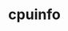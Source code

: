 ---
title: "cpuinfo"
layout: cache
categories: [package, develop-2025-03-16]
meta: {"compilers": ["apple-clang@=16.0.0", "gcc@=11.4.0", "gcc@=13.2.0"], "num_specs": 16, "num_specs_by_stack": {"e4s": 2, "ml-darwin-aarch64-mps": 4, "ml-linux-aarch64-cpu": 5, "ml-linux-aarch64-cuda": 4, "ml-linux-x86_64-cpu": 5, "ml-linux-x86_64-cuda": 4, "root": 16}, "oss": ["sequoia", "ubuntu22.04", "ubuntu24.04"], "platforms": ["darwin", "linux"], "stacks": ["e4s", "ml-darwin-aarch64-mps", "ml-linux-aarch64-cpu", "ml-linux-aarch64-cuda", "ml-linux-x86_64-cpu", "ml-linux-x86_64-cuda", "root"], "targets": ["aarch64", "x86_64_v3"], "versions": ["2023-11-04", "2024-08-30", "2024-09-06", "2024-09-26"]}
spec_details: [{"compiler": "gcc@=13.2.0", "hash": "3cp33l3gnfy7aey3zwfhkvv5jrmztgtw", "os": "ubuntu24.04", "platform": "linux", "size": "-", "stacks": ["ml-linux-aarch64-cpu", "ml-linux-aarch64-cuda", "root"], "target": "aarch64", "variants": ["build_system=cmake", "build_type=Release", "generator=ninja", "~ipo"], "versions": ["2024-09-26"]}, {"compiler": "apple-clang@=16.0.0", "hash": "5ddxjgpoihs5eegynn23xk3d2aokuuwc", "os": "sequoia", "platform": "darwin", "size": "-", "stacks": ["ml-darwin-aarch64-mps", "root"], "target": "aarch64", "variants": ["build_system=cmake", "build_type=Release", "generator=ninja", "~ipo"], "versions": ["2024-09-26"]}, {"compiler": "gcc@=13.2.0", "hash": "7hhwzatznnulo3e6r3g7hhvv6xiwlabk", "os": "ubuntu24.04", "platform": "linux", "size": "-", "stacks": ["ml-linux-x86_64-cpu", "root"], "target": "x86_64_v3", "variants": ["build_system=cmake", "build_type=Release", "generator=ninja", "~ipo"], "versions": ["2023-11-04"]}, {"compiler": "apple-clang@=16.0.0", "hash": "car5pqxcsbo3sbub7mvy7nwtbjy6iwi6", "os": "sequoia", "platform": "darwin", "size": "-", "stacks": ["ml-darwin-aarch64-mps", "root"], "target": "aarch64", "variants": ["build_system=cmake", "build_type=Release", "generator=ninja", "~ipo"], "versions": ["2024-08-30"]}, {"compiler": "gcc@=11.4.0", "hash": "cmfinfqpok35oviy5b34fu5jjigkxwjj", "os": "ubuntu22.04", "platform": "linux", "size": "-", "stacks": ["e4s", "root"], "target": "x86_64_v3", "variants": ["build_system=cmake", "build_type=Release", "generator=ninja", "~ipo"], "versions": ["2024-09-26"]}, {"compiler": "gcc@=13.2.0", "hash": "emt5f2h2bdjheeffp27icgwsifabf4ta", "os": "ubuntu24.04", "platform": "linux", "size": "-", "stacks": ["ml-linux-aarch64-cpu", "ml-linux-aarch64-cuda", "root"], "target": "aarch64", "variants": ["build_system=cmake", "build_type=Release", "generator=ninja", "~ipo"], "versions": ["2024-08-30"]}, {"compiler": "apple-clang@=16.0.0", "hash": "grcduxrpfa6ksefde6pibonlszbniuuc", "os": "sequoia", "platform": "darwin", "size": "-", "stacks": ["ml-darwin-aarch64-mps", "root"], "target": "aarch64", "variants": ["build_system=cmake", "build_type=Release", "generator=ninja", "~ipo"], "versions": ["2024-09-26"]}, {"compiler": "gcc@=13.2.0", "hash": "mchaeyzhdpkqsqyjqygaxclab6jnxgif", "os": "ubuntu24.04", "platform": "linux", "size": "-", "stacks": ["ml-linux-x86_64-cpu", "ml-linux-x86_64-cuda", "root"], "target": "x86_64_v3", "variants": ["build_system=cmake", "build_type=Release", "generator=ninja", "~ipo"], "versions": ["2024-09-26"]}, {"compiler": "gcc@=13.2.0", "hash": "mpvhvk22uyxiaqu7oejdhzsctqjlqlzt", "os": "ubuntu24.04", "platform": "linux", "size": "-", "stacks": ["ml-linux-aarch64-cpu", "root"], "target": "aarch64", "variants": ["build_system=cmake", "build_type=Release", "generator=ninja", "~ipo"], "versions": ["2023-11-04"]}, {"compiler": "gcc@=13.2.0", "hash": "oprk3qei7blbkplxbauhjuwqteerfjks", "os": "ubuntu24.04", "platform": "linux", "size": "-", "stacks": ["ml-linux-x86_64-cpu", "ml-linux-x86_64-cuda", "root"], "target": "x86_64_v3", "variants": ["build_system=cmake", "build_type=Release", "generator=ninja", "~ipo"], "versions": ["2024-09-06"]}, {"compiler": "gcc@=13.2.0", "hash": "pfqzltxnc3vc3xxejlrpempbxwmnkgvf", "os": "ubuntu24.04", "platform": "linux", "size": "-", "stacks": ["ml-linux-aarch64-cpu", "ml-linux-aarch64-cuda", "root"], "target": "aarch64", "variants": ["build_system=cmake", "build_type=Release", "generator=ninja", "~ipo"], "versions": ["2024-09-26"]}, {"compiler": "apple-clang@=16.0.0", "hash": "s3rpvttcnpjb4d6k3liwpgmbzqlttwq2", "os": "sequoia", "platform": "darwin", "size": "-", "stacks": ["ml-darwin-aarch64-mps", "root"], "target": "aarch64", "variants": ["build_system=cmake", "build_type=Release", "generator=ninja", "~ipo"], "versions": ["2024-09-06"]}, {"compiler": "gcc@=13.2.0", "hash": "soc4rv4csrt4rcjijhmezkzdakeknlap", "os": "ubuntu24.04", "platform": "linux", "size": "-", "stacks": ["ml-linux-x86_64-cpu", "ml-linux-x86_64-cuda", "root"], "target": "x86_64_v3", "variants": ["build_system=cmake", "build_type=Release", "generator=ninja", "~ipo"], "versions": ["2024-08-30"]}, {"compiler": "gcc@=13.2.0", "hash": "ti5cunfleafhh473hrbzk4tar6zyrlgo", "os": "ubuntu24.04", "platform": "linux", "size": "-", "stacks": ["ml-linux-aarch64-cpu", "ml-linux-aarch64-cuda", "root"], "target": "aarch64", "variants": ["build_system=cmake", "build_type=Release", "generator=ninja", "~ipo"], "versions": ["2024-09-06"]}, {"compiler": "gcc@=13.2.0", "hash": "wru3si7xn7wvqphhebn7lfpctmxoxgyk", "os": "ubuntu24.04", "platform": "linux", "size": "-", "stacks": ["ml-linux-x86_64-cpu", "ml-linux-x86_64-cuda", "root"], "target": "x86_64_v3", "variants": ["build_system=cmake", "build_type=Release", "generator=ninja", "~ipo"], "versions": ["2024-09-26"]}, {"compiler": "gcc@=11.4.0", "hash": "x3qwxky4mypw3t46dcv4xza4wioqfo4y", "os": "ubuntu22.04", "platform": "linux", "size": "-", "stacks": ["e4s", "root"], "target": "x86_64_v3", "variants": ["build_system=cmake", "build_type=Release", "generator=ninja", "~ipo"], "versions": ["2024-09-26"]}]
---